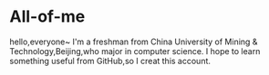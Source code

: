 # All-of-me
hello,everyone~
I'm a freshman from China University of Mining & Technology,Beijing,who major in computer science.
I hope to learn something useful from GitHub,so I creat this account.
